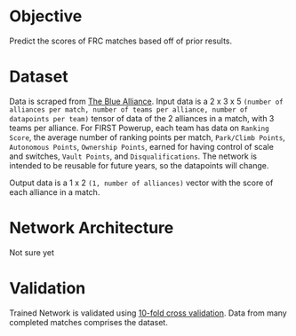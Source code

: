 # Objective
Predict the scores of FRC matches based off of prior results.

# Dataset
Data is scraped from [The Blue Alliance](https://www.thebluealliance.com). Input data is a 2 x 3 x 5 `(number of alliances per match, number of teams per alliance, number of datapoints per team)` tensor of data of the 2 alliances in a match, with 3 teams per alliance. For FIRST Powerup, each team has data on `Ranking Score`, the average number of ranking points per match, `Park/Climb Points`, `Autonomous Points`, `Ownership Points`, earned for having control of scale and switches, `Vault Points`, and `Disqualifications`. The network is intended to be reusable for future years, so the datapoints will change.

Output data is a 1 x 2 `(1, number of alliances)` vector with the score of each alliance in a match.
   
# Network Architecture
Not sure yet 

# Validation
Trained Network is validated using [10-fold cross validation](https://www.openml.org/a/estimation-procedures/1). Data from many completed matches comprises the dataset.
